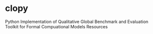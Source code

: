 # clopy
Python Implementation of Qualitative Global Benchmark and Evaluation Toolkit for Formal Compuational Models  Resources
